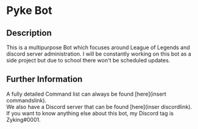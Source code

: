 # Pyke Bot

## Description
This is a multipurpose Bot which focuses around League of Legends and discord
server administration. I will be constantly working on this bot as a side project 
but due to school there won't be scheduled updates.

## Further Information
A fully detailed Command list can always be found [here](insert commandslink).  
We also have a Discord server that can be found [here](inser discordlink).  
If you want to know anything else about this bot, my Discord tag is Zyking#0001.  